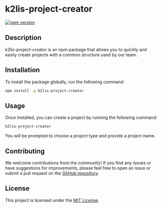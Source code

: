 # k2lis-project-creator

[![npm version](https://badge.fury.io/js/k2lis-project-creator.svg)](https://badge.fury.io/js/k2lis-project-creator)

## Description

k2lis-project-creator is an npm package that allows you to quickly and easily create projects with a common structure used by our team.

## Installation

To install the package globally, run the following command:

```bash
npm install -g k2lis-project-creator
```

## Usage

Once installed, you can create a project by running the following command:

```bash
k2lis-project-creator
```

You will be prompted to choose a project type and provide a project name.

## Contributing

We welcome contributions from the community! If you find any issues or have suggestions for improvements, please feel free to open an issue or submit a pull request on the [GitHub repository](https://github.com/louay-baccary/k2lis-project-generator).

## License

This project is licensed under the [MIT License](https://opensource.org/licenses/MIT).